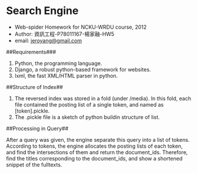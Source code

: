 Search Engine
=============

* Web-spider Homework for NCKU-WRDU course, 2012
* Author: 資訊工程-P78011167-楊家融-HW5
* email: jeroyang@gmail.com

##Requirements###

1. Python, the programming language.
2. Django, a robust python-based framework for websites.
3. lxml, the fast XML/HTML parser in python.

##Structure of Index##

1. The reversed index was stored in a fold (under /media). In this fold, each file contained the posting list of a single token, and named as [token].pickle.
2. The .pickle file is a sketch of python buildin structure of list.

##Processing in Query##

After a query was given, the engine separate this query into a list of tokens. According to tokens, the engine allocates the posting lists of each token, and find the intersections of them and return the document_ids. Therefore, find the titles corresponding to the document_ids, and show a shortened snippet of the fulltexts. 